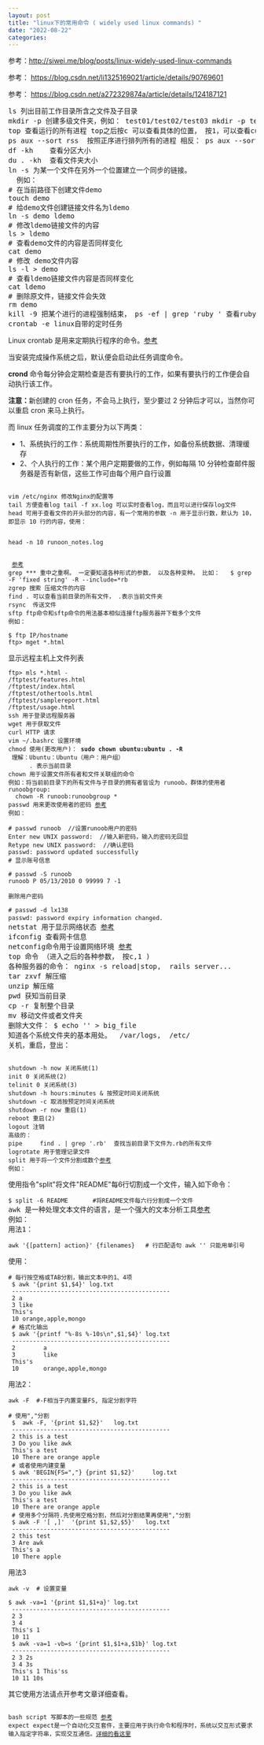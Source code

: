 ```yaml
---
layout: post
title: "linux下的常用命令 ( widely used linux commands) "
date: "2022-08-22"
categories: 
---
```

<p>参考：<a href="http://siwei.me/blog/posts/linux-widely-used-linux-commands">http://siwei.me/blog/posts/linux-widely-used-linux-commands</a></p>

<p>参考：&nbsp;<a href="https://blog.csdn.net/li1325169021/article/details/90769601">https://blog.csdn.net/li1325169021/article/details/90769601</a></p>

<p>参考：&nbsp;<a href="https://blog.csdn.net/a272329874a/article/details/124187121">https://blog.csdn.net/a272329874a/article/details/124187121</a></p>

<pre class="hljs sql">
ls 列出目前工作目录所含之文件及子目录
mkdir -p 创建多级文件夹，例如： test01/test02/test03 mkdir -p test01/test02/test03
top 查看运行的所有进程 top之后按c 可以查看具体的位置， 按1，可以查看cup
ps aux <span class="hljs-comment">--sort rss  按照正序进行排列所有的进程 相反： ps aux --sort -rss 进程根据倒序进行排序</span>
df -kh    查看分区大小
du . -kh  查看文件夹大小
ln -s 为某一个文件在另外一个位置建立一个同步的链接。
  例如：
# 在当前路径下创建文件demo
touch demo
# 给demo文件创建链接文件名为ldemo
ln -s demo ldemo
# 修改ldemo链接文件的内容
ls &gt; ldemo
# 查看demo文件的内容是否同样变化&nbsp;&nbsp; &nbsp;
cat demo
# 修改 demo文件内容
ls -l &gt; demo
# 查看ldemo链接文件内容是否同样变化&nbsp;&nbsp; &nbsp;
cat ldemo
# 删除原文件，链接文件会失效&nbsp;&nbsp; &nbsp;
rm demo
<span class="hljs-operator"><span class="hljs-keyword">kill</span> -<span class="hljs-number">9 把某个进行的进程强制结束， ps -ef | grep &#39;ruby &#39; 查看ruby运行的进程，可以根据进程号进行选择结束</span>
crontab -e </span>linux自带的定时任务
</pre>

<p>Linux&nbsp;crontab&nbsp;是用来定期执行程序的命令。<a href="https://www.runoob.com/linux/linux-comm-crontab.html">参考</a></p>

<p>当安装完成操作系统之后，默认便会启动此任务调度命令。</p>

<p><strong>crond</strong>&nbsp;命令每分钟会定期检查是否有要执行的工作，如果有要执行的工作便会自动执行该工作。</p>

<p><strong>注意：</strong>新创建的 cron 任务，不会马上执行，至少要过 2 分钟后才可以，当然你可以重启 cron 来马上执行。</p>

<p>而 linux 任务调度的工作主要分为以下两类：</p>

<ul>
	<li>1、系统执行的工作：系统周期性所要执行的工作，如备份系统数据、清理缓存</li>
	<li>2、个人执行的工作：某个用户定期要做的工作，例如每隔 10 分钟检查邮件服务器是否有新信，这些工作可由每个用户自行设置</li>
</ul>

<pre class="hljs sql"><code>
<span class="hljs-operator">vim /etc/nginx 修改Nginx的配置等
tail 方便查看log tail -f xx.log 可以实时查看log，而且可以进行保存log文件
head </span>可用于查看文件的开头部分的内容，有一个常用的参数&nbsp;-n&nbsp;用于显示行数，默认为 10，即显示 10 行的内容，使用：</code></pre>

<pre><code>
head -n 10 runoon_notes.log</code></pre>

<pre class="hljs sql"><code>
 <a href="https://www.runoob.com/linux/linux-comm-head.html">参考</a><span class="hljs-operator">
grep *** 重中之重啊。 一定要知道各种形式的参数， 以及各种变种。 比如：   $ grep -F <span class="hljs-string">&#39;fixed string&#39;</span> -R <span class="hljs-comment">--include=*rb</span>
zgrep 搜索 压缩文件的内容
find . 可以查看当前目录的所有文件， .表示当前文件夹
rsync  传送文件
sftp </span>ftp命令和sftp命令的用法基本相似连接ftp服务器并下载多个文件
例如：</code>
</pre>

<pre>
<code>$ ftp IP/hostname
ftp&gt; mget *.html</code></pre>

<p>显示远程主机上文件列表</p>

<pre>
<code>ftp&gt; mls *.html -
/ftptest/features.html
/ftptest/index.html
/ftptest/othertools.html
/ftptest/samplereport.html
/ftptest/usage.html<span class="hljs-operator">
ssh 用于登录远程服务器
wget 用于获取文件
curl HTTP 请求
vim ~/.bashrc 设置环境
chmod </span>使用(更改用户)： <strong>sudo chown ubuntu:ubuntu . -R</strong><span class="hljs-operator"><strong>  </strong>
 理解：Ubuntu：Ubuntu（用户：用户组）
      . 表示当前目录
chown </span>用于设置文件所有者和文件关联组的命令
例如：将当前前目录下的所有文件与子目录的拥有者皆设为 runoob，群体的使用者 runoobgroup:
  chown -R runoob:runoobgroup *<span class="hljs-operator">
passwd 用来更改使用者的密码 <a href="https://www.runoob.com/linux/linux-comm-passwd.html">参考</a>
例如： </span></code></pre>

<pre>
<code># passwd runoob  //设置runoob用户的密码
Enter new UNIX password:  //输入新密码，输入的密码无回显
Retype new UNIX password:  //确认密码
passwd: password updated successfully
# 显示账号信息</code></pre>

<pre>
<code># passwd -S runoob
runoob P 05/13/2010 0 99999 7 -1</code></pre>

<p><code>删除用户密码</code></p>

<pre>
<code># passwd -d lx138 
passwd: password expiry information changed.</code><span class="hljs-operator">
netstat </span>用于显示网络状态 <a href="https://www.runoob.com/linux/linux-comm-netstat.html">参考</a><span class="hljs-operator">
ifconfig 查看网卡信息
</span>netconfig命令用于设置网络环境 <a href="https://www.runoob.com/linux/linux-comm-netconfig.html">参考</a><span class="hljs-operator">
top 命令 （进入之后的各种参数， 按c,<span class="hljs-number">1</span> )
各种服务器的命令： nginx -s reload|<span class="hljs-keyword">stop</span>,  rails <span class="hljs-keyword">server</span>...
tar zxvf 解压缩
unzip 解压缩
pwd 获知当前目录
cp -r 复制整个目录
mv 移动文件或者文件夹
删除大文件： $ echo <span class="hljs-string">&#39;&#39;</span> &gt; big_file
知道各个系统文件夹的基本用处。  /<span class="hljs-keyword">var</span>/<span class="hljs-keyword">logs</span>,  /etc/
关机，重启，登出：</span></code></pre>

<pre><code>
shutdown -h now 关闭系统(1)
init 0 关闭系统(2)
telinit 0 关闭系统(3)
shutdown -h hours:minutes &amp; 按预定时间关闭系统
shutdown -c 取消按预定时间关闭系统
shutdown -r now 重启(1)
reboot 重启(2)
logout 注销
<span class="hljs-operator">高级的：
pipe     find . | grep <span class="hljs-string">&#39;.rb&#39;  查找当前目录下文件为.rb的所有文件</span>
logrotate </span>用于管理记录文件<span class="hljs-operator">
split </span>用于将一个文件分割成数个<a href="https://www.runoob.com/linux/linux-comm-split.html">参考
</a>例如：</code></pre>

<p>使用指令&quot;split&quot;将文件&quot;README&quot;每6行切割成一个文件，输入如下命令：</p>

<pre>
<code>$ split -6 README       #将README文件每六行分割成一个文件 </code><span class="hljs-operator">
awk </span>是一种处理文本文件的语言，是一个强大的文本分析工具<a href="https://www.runoob.com/linux/linux-comm-awk.html">参考</a>
例如：
<span class="hljs-operator">用法1：
</span></pre>

<pre>
<code>awk &#39;{[pattern] action}&#39; {filenames}   # 行匹配语句 awk &#39;&#39; 只能用单引号</code></pre>

<p>使用：</p>

<pre>
<code># 每行按空格或TAB分割，输出文本中的1、4项
 $ awk &#39;{print $1,$4}&#39; log.txt
 ---------------------------------------------
 2 a
 3 like
 This&#39;s
 10 orange,apple,mongo
 # 格式化输出
 $ awk &#39;{printf &quot;%-8s %-10s\n&quot;,$1,$4}&#39; log.txt
 ---------------------------------------------
 2        a
 3        like
 This&#39;s
 10       orange,apple,mongo</code></pre>

<p>用法2：</p>

<pre>
<code>awk -F  #-F相当于内置变量FS, 指定分割字符</code></pre>

<pre>
<code># 使用&quot;,&quot;分割
 $  awk -F, &#39;{print $1,$2}&#39;   log.txt
 ---------------------------------------------
 2 this is a test
 3 Do you like awk
 This&#39;s a test
 10 There are orange apple
 # 或者使用内建变量
 $ awk &#39;BEGIN{FS=&quot;,&quot;} {print $1,$2}&#39;     log.txt
 ---------------------------------------------
 2 this is a test
 3 Do you like awk
 This&#39;s a test
 10 There are orange apple
 # 使用多个分隔符.先使用空格分割，然后对分割结果再使用&quot;,&quot;分割
 $ awk -F &#39;[ ,]&#39;  &#39;{print $1,$2,$5}&#39;   log.txt
 ---------------------------------------------
 2 this test
 3 Are awk
 This&#39;s a
 10 There apple</code></pre>

<p>用法3</p>

<pre>
<code>awk -v  # 设置变量</code></pre>

<pre>
<code>$ awk -va=1 &#39;{print $1,$1+a}&#39; log.txt
 ---------------------------------------------
 2 3
 3 4
 This&#39;s 1
 10 11
 $ awk -va=1 -vb=s &#39;{print $1,$1+a,$1b}&#39; log.txt
 ---------------------------------------------
 2 3 2s
 3 4 3s
 This&#39;s 1 This&#39;ss
 10 11 10s</code></pre>

<p>其它使用方法请点开参考文章详细查看。</p>

<pre><code>
<span class="hljs-operator">bash script 写脚本的一些规范 <a href="https://blog.csdn.net/CSDN1887/article/details/86132955">参考</a>
expect </span>expect是一个自动化交互套件，主要应用于执行命令和程序时，系统以交互形式要求输入指定字符串，实现交互通信。<a href="https://m.php.cn/article/486909.html">详细的看这里</a></code></pre>

